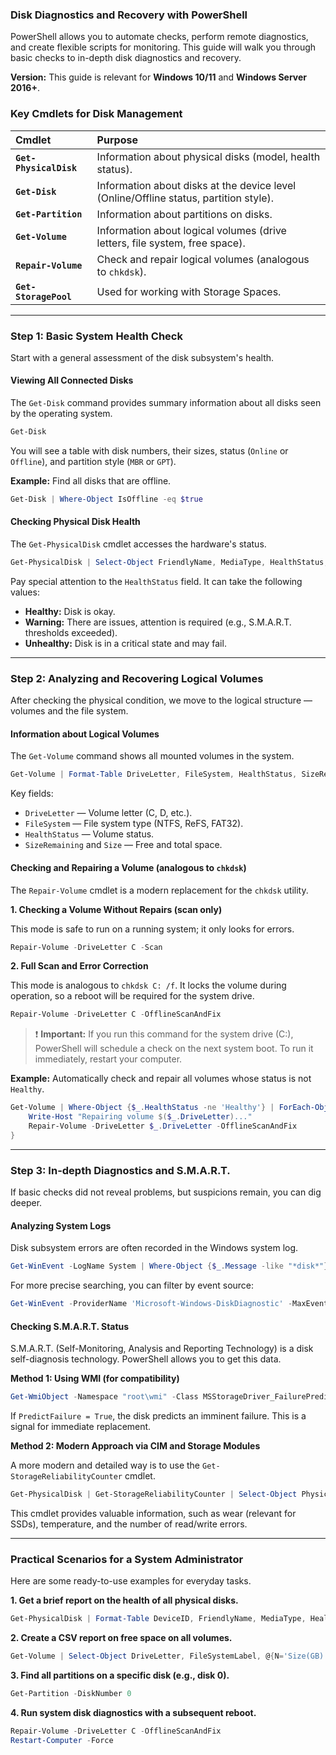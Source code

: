 ### Disk Diagnostics and Recovery with PowerShell

PowerShell allows you to automate checks, perform remote diagnostics, and create flexible scripts for monitoring. This guide will walk you through basic checks to in-depth disk diagnostics and recovery.

**Version:** This guide is relevant for **Windows 10/11** and **Windows Server 2016+**.

### Key Cmdlets for Disk Management

| Cmdlet | Purpose |
| :--- | :--- |
| **`Get-PhysicalDisk`** | Information about physical disks (model, health status). |
| **`Get-Disk`** | Information about disks at the device level (Online/Offline status, partition style). |
| **`Get-Partition`** | Information about partitions on disks. |
| **`Get-Volume`** | Information about logical volumes (drive letters, file system, free space). |
| **`Repair-Volume`** | Check and repair logical volumes (analogous to `chkdsk`). |
| **`Get-StoragePool`** | Used for working with Storage Spaces. |

---

### Step 1: Basic System Health Check

Start with a general assessment of the disk subsystem's health.

#### Viewing All Connected Disks

The `Get-Disk` command provides summary information about all disks seen by the operating system.

```powershell
Get-Disk
```

You will see a table with disk numbers, their sizes, status (`Online` or `Offline`), and partition style (`MBR` or `GPT`).

**Example:** Find all disks that are offline.
```powershell
Get-Disk | Where-Object IsOffline -eq $true
```

#### Checking Physical Disk Health

The `Get-PhysicalDisk` cmdlet accesses the hardware's status.

```powershell
Get-PhysicalDisk | Select-Object FriendlyName, MediaType, HealthStatus, OperationalStatus
```
Pay special attention to the `HealthStatus` field. It can take the following values:
*   **Healthy:** Disk is okay.
*   **Warning:** There are issues, attention is required (e.g., S.M.A.R.T. thresholds exceeded).
*   **Unhealthy:** Disk is in a critical state and may fail.

---

### Step 2: Analyzing and Recovering Logical Volumes

After checking the physical condition, we move to the logical structure — volumes and the file system.

#### Information about Logical Volumes

The `Get-Volume` command shows all mounted volumes in the system.

```powershell
Get-Volume | Format-Table DriveLetter, FileSystem, HealthStatus, SizeRemaining, Size
```

Key fields:
*   `DriveLetter` — Volume letter (C, D, etc.).
*   `FileSystem` — File system type (NTFS, ReFS, FAT32).
*   `HealthStatus` — Volume status.
*   `SizeRemaining` and `Size` — Free and total space.

#### Checking and Repairing a Volume (analogous to `chkdsk`)

The `Repair-Volume` cmdlet is a modern replacement for the `chkdsk` utility.

**1. Checking a Volume Without Repairs (scan only)**

This mode is safe to run on a running system; it only looks for errors.

```powershell
Repair-Volume -DriveLetter C -Scan
```

**2. Full Scan and Error Correction**

This mode is analogous to `chkdsk C: /f`. It locks the volume during operation, so a reboot will be required for the system drive.

```powershell
Repair-Volume -DriveLetter C -OfflineScanAndFix
```

> ❗️ **Important:** If you run this command for the system drive (C:), PowerShell will schedule a check on the next system boot. To run it immediately, restart your computer.

**Example:** Automatically check and repair all volumes whose status is not `Healthy`.

```powershell
Get-Volume | Where-Object {$_.HealthStatus -ne 'Healthy'} | ForEach-Object {
    Write-Host "Repairing volume $($_.DriveLetter)..."
    Repair-Volume -DriveLetter $_.DriveLetter -OfflineScanAndFix
}
```

---

### Step 3: In-depth Diagnostics and S.M.A.R.T.

If basic checks did not reveal problems, but suspicions remain, you can dig deeper.

#### Analyzing System Logs

Disk subsystem errors are often recorded in the Windows system log.

```powershell
Get-WinEvent -LogName System | Where-Object {$_.Message -like "*disk*"} | Select-Object -First 20
```
For more precise searching, you can filter by event source:
```powershell
Get-WinEvent -ProviderName 'Microsoft-Windows-DiskDiagnostic' -MaxEvents 10
```

#### Checking S.M.A.R.T. Status

S.M.A.R.T. (Self-Monitoring, Analysis and Reporting Technology) is a disk self-diagnosis technology. PowerShell allows you to get this data.

**Method 1: Using WMI (for compatibility)**
```powershell
Get-WmiObject -Namespace "root\wmi" -Class MSStorageDriver_FailurePredictStatus
```
If `PredictFailure = True`, the disk predicts an imminent failure. This is a signal for immediate replacement.

**Method 2: Modern Approach via CIM and Storage Modules**

A more modern and detailed way is to use the `Get-StorageReliabilityCounter` cmdlet.

```powershell
Get-PhysicalDisk | Get-StorageReliabilityCounter | Select-Object PhysicalDisk, Wear, Temperature, ReadErrorsTotal, WriteErrorsTotal
```
This cmdlet provides valuable information, such as wear (relevant for SSDs), temperature, and the number of read/write errors.

---

### Practical Scenarios for a System Administrator

Here are some ready-to-use examples for everyday tasks.

**1. Get a brief report on the health of all physical disks.**
```powershell
Get-PhysicalDisk | Format-Table DeviceID, FriendlyName, MediaType, HealthStatus, OperationalStatus
```

**2. Create a CSV report on free space on all volumes.**
```powershell
Get-Volume | Select-Object DriveLetter, FileSystemLabel, @{N='Size(GB)';E={[math]::Round($_.Size / 1GB, 2)}}, @{N='FreeSpace(GB)';E={[math]::Round($_.SizeRemaining / 1GB, 2)}} | Export-Csv -Path C:\Reports\DiskSpace.csv -NoTypeInformation -Encoding UTF8
```

**3. Find all partitions on a specific disk (e.g., disk 0).**
```powershell
Get-Partition -DiskNumber 0
```

**4. Run system disk diagnostics with a subsequent reboot.**
```powershell
Repair-Volume -DriveLetter C -OfflineScanAndFix
Restart-Computer -Force
```